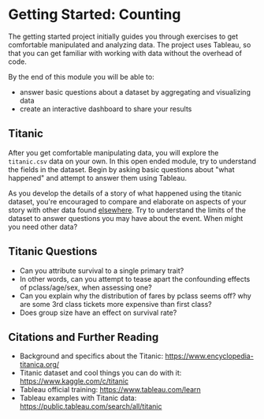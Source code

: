# Getting Started: Counting

The getting started project initially guides you through exercises to
get comfortable manipulated and analyzing data. The project uses
Tableau, so that you can get familiar with working with data without
the overhead of code. 

By the end of this module you will be able to:
* answer basic questions about a dataset by aggregating and visualizing data
* create an interactive dashboard to share your results

## Titanic

After you get comfortable manipulating data, you will explore the
`titanic.csv` data on your own. In this open ended module, try to
understand the fields in the dataset. Begin by asking basic questions
about "what happened" and attempt to answer them using Tableau.

As you develop the details of a story of what happened using the
titanic dataset, you're encouraged to compare and elaborate on aspects
of your story with other data found
[elsewhere](https://www.encyclopedia-titanica.org/). Try to understand
the limits of the dataset to answer questions you may have about the
event. When might you need other data?

## Titanic Questions

- Can you attribute survival to a single primary trait? 
- In other words, can you attempt to tease apart the confounding effects of pclass/age/sex, when assessing one?
- Can you explain why the distribution of fares by pclass seems off? why are some 3rd class tickets more expensive than first class?
- Does group size have an effect on survival rate?


## Citations and Further Reading

* Background and specifics about the Titanic: https://www.encyclopedia-titanica.org/
* Titanic dataset and cool things you can do with it: https://www.kaggle.com/c/titanic
* Tableau official training: https://www.tableau.com/learn
* Tableau examples with Titanic data: https://public.tableau.com/search/all/titanic
